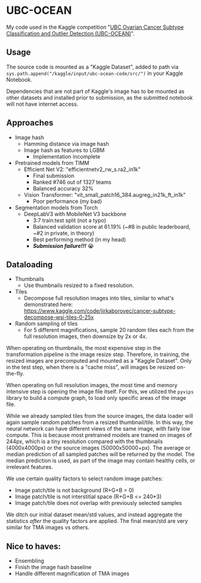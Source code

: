 # UBC-OCEAN

My code used in the Kaggle competition "[UBC Ovarian Cancer Subtype Classification and Outlier Detection (UBC-OCEAN)](https://www.kaggle.com/competitions/UBC-OCEAN)".

## Usage

The source code is mounted as a "Kaggle Dataset", added to path via `sys.path.append("/kaggle/input/ubc-ocean-code/src/")` in your Kaggle Notebook.

Dependencies that are not part of Kaggle's image has to be mounted as other datasets and installed prior to submission,
as the submitted notebook will not have internet access.

## Approaches

- Image hash
  - Hamming distance via image hash
  - Image hash as features to LGBM
    - Implementation incomplete
- Pretrained models from TIMM
  - Efficient Net V2: "efficientnetv2_rw_s.ra2_in1k"
    - Final submission
    - Ranked #746 out of 1327 teams
    - Balanced accuracy 32%
  - Vision Transformer: "vit_small_patch16_384.augreg_in21k_ft_in1k"
    - Poor performance (my bad)
- Segmentation models from Torch
  - DeepLabV3 with MobileNet V3 backbone
    - 3:7 train:test split (not a typo)
    - Balanced validation score at 61.19% (~#8 in public leaderboard, ~#2 in private, in theory)
    - Best performing method (in my head)
    - **_Submission failure!!!_** 😭

## Dataloading

- Thumbnails
  - Use thumbnails resized to a fixed resolution.
- Tiles
  - Decompose full resolution images into tiles, similar to what's demonstrated here: https://www.kaggle.com/code/jirkaborovec/cancer-subtype-decompose-wsi-tiles-0-25x
- Random sampling of tiles
  - For 5 different magnifications, sample 20 random tiles each from the full resolution images, then downsize by 2x or 4x.

When operating on thumbnails, the most expensive step in the transformation pipeline is the image resize step.
Therefore, in training, the resized images are precomputed and mounted as a "Kaggle Dataset".
Only in the test step, when there is a "cache miss", will images be resized on-the-fly.

When operating on full resolution images, the most time and memory intensive step is opening the image file itself.
For this, we utilized the `pyvips` library to build a compute graph, to load only specific areas of the image file.

While we already sampled tiles from the source images,
the data loader will again sample random patches from a resized thumbnail/tile.
In this way, the neural network can have different views of the same image, with fairly low compute.
This is because most pretrained models are trained on images of 244px,
which is a tiny resolution compared with the thumbnails (4000x4000px) or the source images (50000x50000+px).
The average or median prediction of all sampled patches will be returned by the model.
The median prediction is used, as part of the image may contain healthy cells, or irrelevant features.

We use certain quality factors to select random image patches:
- Image patch/tile is not background (R+G+B = 0)
- Image patch/tile is not interstitial space (R+G+B <= 240*3)
- Image patch/tile does not overlap with previously selected samples

We ditch our initial dataset mean/std values, and instead aggregate the statistics _after_ the quality factors are applied.
The final mean/std are very similar for TMA images vs others.

## Nice to haves:

- Ensembling
- Finish the image hash baseline
- Handle different magnification of TMA images
